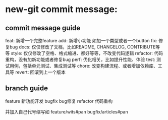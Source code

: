 # new-git commit message:

## commit message guide
feat: 新增一个完整feature
add: 新增小功能 如加一个类型或者一个button
fix: 修复bug
docs: 仅仅修改了文档，比如README, CHANGELOG, CONTRIBUTE等等
style: 仅仅修改了空格、格式缩进、都好等等，不改变代码逻辑
refactor: 代码重构，没有加新功能或者修复bug
perf: 优化相关，比如提升性能、体验
test: 测试用例，包括单元测试、集成测试等
chore: 改变构建流程、或者增加依赖库、工具等
revert: 回滚到上一个版本


## branch guide
feature 新功能开发
bugfix bug修复
refactor 代码重构

并加入自己代号缩写如 feature/wits#pan bugfix/articles#pan
